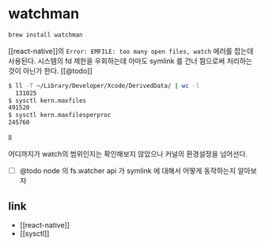 # watchman

```sh
brew install watchman
```
[[react-native]]의 `Error: EMFILE: too many open files, watch` 에러를 잡는데 사용된다.
시스템의 fd 제한을 우회하는데 아마도 symlink 를 건너 띔으로써 처리하는 것이 아닌가 한다. [[@todo]]

```sh
$ ll -T ~/Library/Developer/Xcode/DerivedData/ | wc -l
  131025
$ sysctl kern.maxfiles
491520
$ sysctl kern.maxfilesperproc
245760
```
ll

어디까지가 watch의 범위인지는 확인해보지 않았으나 커널의 환경설정을 넘어선다.
- [ ] @todo node 의 fs.watcher api 가 symlink 에 대해서 어떻게 동작하는지 알아보자

## link
- [[react-native]]
- [[sysctl]]
